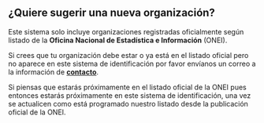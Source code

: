 ## ¿Quiere sugerir una nueva organización?

Este sistema solo incluye organizaciones registradas oficialmente según listado de la **Oficina Nacional de Estadística e Información** (ONEI).

Si crees que tu organización debe estar o ya está en el listado oficial pero no aparece en este sistema de identificación por favor envíanos un correo a la información de <a href="/contact">**contacto**</a>. 

Si piensas que estarás próximamente en el listado oficial de la ONEI pues entonces estarás próximamente en este sistema de identificación, una vez se actualicen como está programado nuestro listado desde la publicación oficial de la ONEI. 
